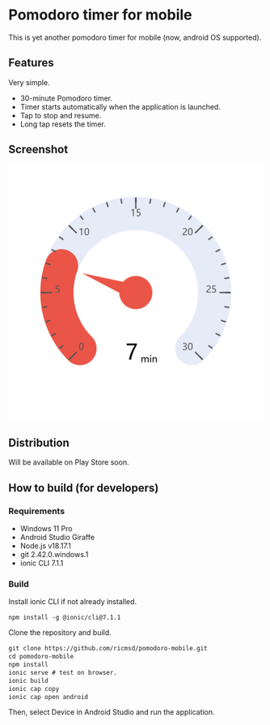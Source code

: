# Pomodoro timer for mobile
This is yet another pomodoro timer for mobile (now, android OS supported). 

## Features
Very simple.
- 30-minute Pomodoro timer.
- Timer starts automatically when the application is launched.
- Tap to stop and resume.
- Long tap resets the timer.

## Screenshot
![screenshot1](docs/screenshot.png)

## Distribution
Will be available on Play Store soon.

## How to build (for developers)

### Requirements
- Windows 11 Pro
- Android Studio Giraffe
- Node.js v18.17.1
- git 2.42.0.windows.1
- ionic CLI 7.1.1

### Build
Install ionic CLI if not already installed.

    npm install -g @ionic/cli@7.1.1

Clone the repository and build.

    git clone https://github.com/ricmsd/pomodoro-mobile.git
    cd pomodoro-mobile
    npm install
    ionic serve # test on browser.
    ionic build
    ionic cap copy
    ionic cap open android

Then, select Device in Android Studio and run the application.
